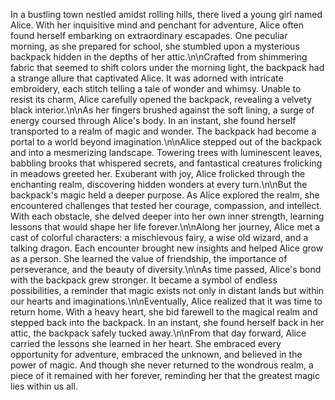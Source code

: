 In a bustling town nestled amidst rolling hills, there lived a young girl named Alice. With her inquisitive mind and penchant for adventure, Alice often found herself embarking on extraordinary escapades. One peculiar morning, as she prepared for school, she stumbled upon a mysterious backpack hidden in the depths of her attic.\n\nCrafted from shimmering fabric that seemed to shift colors under the morning light, the backpack had a strange allure that captivated Alice. It was adorned with intricate embroidery, each stitch telling a tale of wonder and whimsy. Unable to resist its charm, Alice carefully opened the backpack, revealing a velvety black interior.\n\nAs her fingers brushed against the soft lining, a surge of energy coursed through Alice's body. In an instant, she found herself transported to a realm of magic and wonder. The backpack had become a portal to a world beyond imagination.\n\nAlice stepped out of the backpack and into a mesmerizing landscape. Towering trees with luminescent leaves, babbling brooks that whispered secrets, and fantastical creatures frolicking in meadows greeted her. Exuberant with joy, Alice frolicked through the enchanting realm, discovering hidden wonders at every turn.\n\nBut the backpack's magic held a deeper purpose. As Alice explored the realm, she encountered challenges that tested her courage, compassion, and intellect. With each obstacle, she delved deeper into her own inner strength, learning lessons that would shape her life forever.\n\nAlong her journey, Alice met a cast of colorful characters: a mischievous fairy, a wise old wizard, and a talking dragon. Each encounter brought new insights and helped Alice grow as a person. She learned the value of friendship, the importance of perseverance, and the beauty of diversity.\n\nAs time passed, Alice's bond with the backpack grew stronger. It became a symbol of endless possibilities, a reminder that magic exists not only in distant lands but within our hearts and imaginations.\n\nEventually, Alice realized that it was time to return home. With a heavy heart, she bid farewell to the magical realm and stepped back into the backpack. In an instant, she found herself back in her attic, the backpack safely tucked away.\n\nFrom that day forward, Alice carried the lessons she learned in her heart. She embraced every opportunity for adventure, embraced the unknown, and believed in the power of magic. And though she never returned to the wondrous realm, a piece of it remained with her forever, reminding her that the greatest magic lies within us all.
